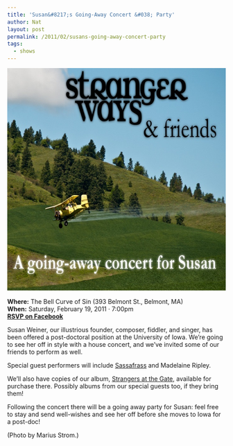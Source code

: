 ```yaml
---
title: 'Susan&#8217;s Going-Away Concert &#038; Party'
author: Nat
layout: post
permalink: /2011/02/susans-going-away-concert-party
tags:
  - shows
---
```

<img src="/images/goingaway.jpg" alt="Stranger Ways & Friends: A going-away concert for Susan" title="Going-Away Concert Logo" width="692" height="513" class="alignnone size-full wp-image-79" />

**Where:** The Bell Curve of Sin (393 Belmont St., Belmont, MA)  
**When:** Saturday, February 19, 2011 · 7:00pm  
[**RSVP on Facebook**][1]

Susan Weiner, our illustrious founder, composer, fiddler, and singer, has been offered a post-doctoral position at the University of Iowa. We’re going to see her off in style with a house concert, and we’ve invited some of our friends to perform as well.

Special guest performers will include [Sassafrass][2] and Madelaine Ripley.

We’ll also have copies of our album, [Strangers at the Gate][3], available for purchase there. Possibly albums from our special guests too, if they bring them!

Following the concert there will be a going away party for Susan: feel free to stay and send well-wishes and see her off before she moves to Iowa for a post-doc!

(Photo by Marius Strom.)

 [1]: http://www.facebook.com/event.php?eid=188668271155108
 [2]: http://www.adapalmer.com/sassafrass
 [3]: http://strangerways.bandcamp.com/album/strangers-at-the-gate